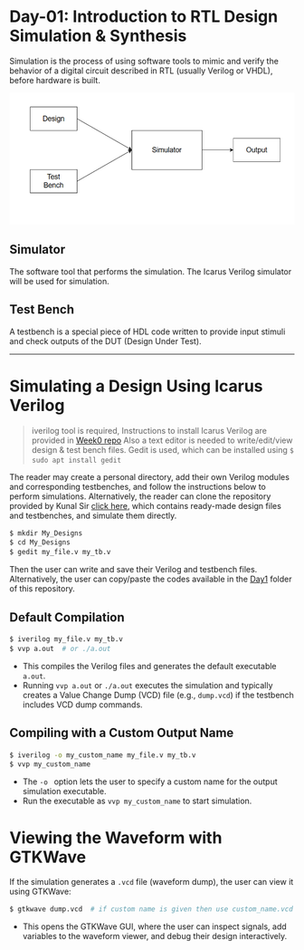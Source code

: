 
# Day-01: Introduction to RTL Design Simulation & Synthesis

Simulation is the process of using software tools to mimic and verify the behavior of a digital circuit described in RTL (usually Verilog or VHDL), before hardware is built.

![Simulation Block Diagram](./Images/simulation_blk.png)



## Simulator 

The software tool that performs the simulation. The Icarus Verilog simulator will be used for simulation.


## Test Bench
A testbench is a special piece of HDL code written to provide input stimuli and check outputs of the DUT (Design Under Test).

---


# Simulating a Design Using Icarus Verilog
> iverilog tool is required, Instructions to install Icarus Verilog are provided in [Week0 repo](https://github.com/tejasbg19/India_riscV_SoC_tapeout/blob/main/Week0/Week0.md)
> Also a text editor is needed to write/edit/view design & test bench files. Gedit is used, which can be installed using `$ sudo apt install gedit`

The reader may create a personal directory, add their own Verilog modules and corresponding testbenches, and follow the instructions below to perform simulations. Alternatively, the reader can clone the repository provided by Kunal Sir [click here](https://github.com/kunalg123/sky130RTLDesignAndSynthesisWorkshop), which contains ready-made design files and testbenches, and simulate them directly.


```bash
$ mkdir My_Designs
$ cd My_Designs
$ gedit my_file.v my_tb.v 
```

Then the user can write and save their Verilog and testbench files. Alternatively, the user can copy/paste the codes available in the [Day1](./Day1) folder of this repository.


## Default Compilation

```bash
$ iverilog my_file.v my_tb.v
$ vvp a.out  # or ./a.out
```
- This compiles the Verilog files and generates the default executable `a.out`.
- Running `vvp a.out` or `./a.out` executes the simulation and typically creates a Value Change Dump (VCD) file (e.g., `dump.vcd`) if the testbench includes VCD dump commands.


## Compiling with a Custom Output Name

```bash
$ iverilog -o my_custom_name my_file.v my_tb.v
$ vvp my_custom_name
```

- The `-o ` option lets the user to specify a custom name for the output simulation executable.
- Run the executable as `vvp my_custom_name` to start simulation.


# Viewing the Waveform with GTKWave

If the simulation generates a `.vcd` file (waveform dump), the user can view it using GTKWave:

```bash
$ gtkwave dump.vcd  # if custom name is given then use custom_name.vcd
```

- This opens the GTKWave GUI, where the user can inspect signals, add variables to the waveform viewer, and debug their design interactively.


